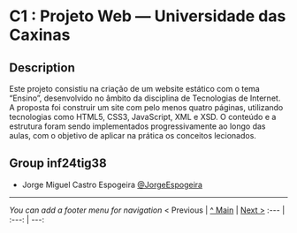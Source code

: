 # C1 : Projeto Web — Universidade das Caxinas

## Description
Este projeto consistiu na criação de um website estático com o tema “Ensino”, desenvolvido no âmbito da disciplina de Tecnologias de Internet. A proposta foi construir um site com pelo menos quatro páginas, utilizando tecnologias como HTML5, CSS3, JavaScript, XML e XSD.
O conteúdo e a estrutura foram sendo implementados progressivamente ao longo das aulas, com o objetivo de aplicar na prática os conceitos lecionados.


## Group inf24tig38

* Jorge Miguel Castro Espogeira [@JorgeEspogeira](https://github.com/JorgeEspogeira)


---
_You can add a footer menu for navigation_ 
< Previous | [^ Main](../../../) | [Next >](c2.md)
:--- | :---: | ---: 
